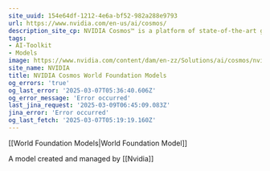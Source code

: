 ```yaml
---
site_uuid: 154e64df-1212-4e6a-bf52-982a288e9793
url: https://www.nvidia.com/en-us/ai/cosmos/
description_site_cp: NVIDIA Cosmos™ is a platform of state-of-the-art generative world foundation models (WFM), advanced tokenizers, guardrails, and an accelerated data processing and curation pipeline built to accelerate the development of physical AI systems such as autonomous vehicles (AVs) and robots.
tags:
- AI-Toolkit
- Models
image: https://www.nvidia.com/content/dam/en-zz/Solutions/ai/cosmos/nvidia-cosmos-og.jpg
site_name: NVIDIA
title: NVIDIA Cosmos World Foundation Models
og_errors: 'true'
og_last_error: '2025-03-07T05:36:40.606Z'
og_error_message: 'Error occurred'
last_jina_request: '2025-03-09T06:45:09.083Z'
jina_error: 'Error occurred'
og_last_fetch: '2025-03-07T05:19:19.160Z'
---
```

[[World Foundation Models|World Foundation Model]]

A model created and managed by [[Nvidia]]

